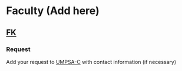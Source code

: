 # Faculty (Add here)

## [FK](./faculty-of-computing)



### Request
Add your request to [UMPSA-C](https://github.com/darwishzain/umpsa-c) with contact information (if necessary)



